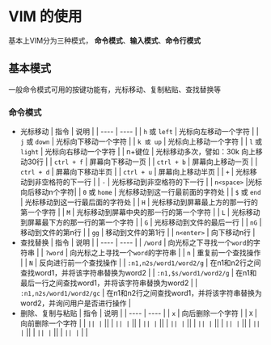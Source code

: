 # VIM 的使用
基本上VIM分为三种模式， **命令模式**、**输入模式**、**命令行模式**
## 基本模式
一般命令模式可用的按键功能有，光标移动、复制粘贴、查找替换等
### 命令模式
* 光标移动
    | 指令 | 说明 |
    | ---- | ---- |
    | ```h``` 或 ```left```  | 光标向左移动一个字符 |
    | ```j``` 或 ```down```  | 光标向下移动一个字符 |
    | ```k 或 up```  | 光标向上移动一个字符 |
    | ```l``` 或 ```light```  | 光标向右移动一个字符 |
    | n+键位 | 光标移动多次，譬如：30k 向上移动30行 |
    | ```ctrl + f```  | 屏幕向下移动一页 |
    | ```ctrl + b```  | 屏幕向上移动一页 |
    | ```ctrl + d```  | 屏幕向下移动半页 |
    | ```ctrl + u```  | 屏幕向上移动半页 |
    | ```+``` | 光标移动到非空格符的下一行 |
    | ```-``` | 光标移动到非空格符的下一行 |
    | ```n<space>``` |光标向后移动n个字符|
    | ```0``` 或 ```home``` | 光标移动到这一行最前面的字符处 |
    | ```$``` 或 ```end``` | 光标移动到这一行最后面的字符处 |
    | ```H``` | 光标移动到屏幕最上方的那一行的第一个字符 |
    | ```M``` | 光标移动到屏幕中央的那一行的第一个字符 |
    | ```L``` | 光标移动到屏幕最下方的那一行的第一个字符 |
    | ```G``` | 光标移动到文件的最后一行 |
    | ```nG``` | 移动到文件的第n行 |
    | ```gg``` | 移动到文件的第1行 |
    | ```n<enter>``` | 向下移动n行 |
* 查找替换
    | 指令 | 说明 |
    | ---- | ---- |
    | ```/word``` | 向光标之下寻找一个```word```的字符串 |
    | ```?word``` | 向光标之上寻找一个```word```的字符串 |
    | ```n``` | 重复前一个查找操作 |
    | ```N``` | 反向进行前一个查找操作 |
    | ```:n1,n2s/word1/word2/g``` | 在n1和n2行之间查找word1，并将该字符串替换为word2 |
    | ```:n1,$s/word1/word2/g``` | 在n1和最后一行之间查找word1，并将该字符串替换为word2 |
    | ```:n1,n2s/word1/word2/gc``` | 在n1和n2行之间查找word1，并将该字符串替换为word2，并询问用户是否进行操作 |
* 删除、复制与粘贴
    | 指令 | 说明 |
    | ---- | ---- |
    | ```x``` | 向后删除一个字符 |
    | ```X``` | 向前删除一个字符 |
    | `````` ||
    | `````` ||
    | `````` ||
    | `````` ||
    | `````` ||
    | `````` ||
    | `````` ||
    | `````` ||
    | `````` ||
    | `````` ||
    | `````` ||
    | `````` ||
    | `````` ||
    | `````` ||
    | `````` ||
    | `````` ||
    | `````` ||
    | `````` |
    |